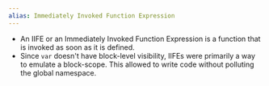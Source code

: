 ```yaml
---
alias: Immediately Invoked Function Expression
---
```

- An IIFE or an Immediately Invoked Function Expression is a function that is invoked as soon as it is defined.
- Since `var` doesn't have block-level visibility, IIFEs were primarily a way to emulate a block-scope. This allowed to write code without polluting the global namespace.

